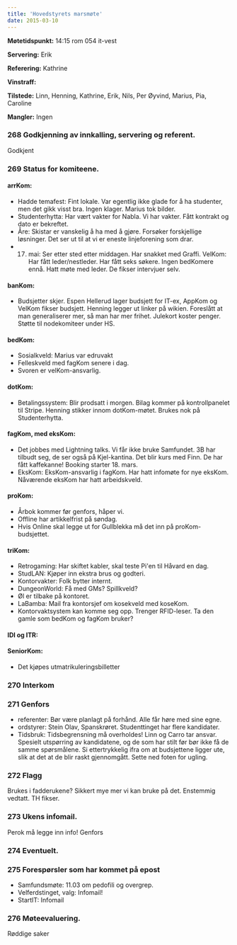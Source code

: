 ```yaml
---
title: 'Hovedstyrets marsmøte'
date: 2015-03-10
---
```


**Møtetidspunkt:** 14:15 rom 054 it-vest

**Servering:** Erik

**Referering:** Kathrine

**Vinstraff:** 

**Tilstede:** Linn, Henning, Kathrine, Erik, Nils, Per Øyvind, Marius, Pia, Caroline

**Mangler:** Ingen

### 268 Godkjenning av innkalling, servering og referent.

Godkjent

### 269 Status for komiteene.

#### arrKom:  

* Hadde temafest: Fint lokale. Var egentlig ikke glade for å ha studenter, men det gikk visst bra. Ingen klager. Marius tok bilder.
* Studenterhytta: Har vært vakter for Nabla. Vi har vakter. Fått kontrakt og dato er bekreftet.
* Åre: Skistar er vanskelig å ha med å gjøre. Forsøker forskjellige løsninger. Det ser ut til at vi er eneste linjeforening som drar.
* 17. mai: Ser etter sted etter middagen. Har snakket med Graffi.
VelKom: Har fått leder/nestleder. Har fått seks søkere. Ingen bedKomere ennå. Hatt møte med leder. De fikser intervjuer selv.

#### banKom:

* Budsjetter skjer. Espen Hellerud lager budsjett for IT-ex, AppKom og VelKom fikser budsjett.
Henning legger ut linker på wikien. 
Foreslått at man generaliserer mer, så man har mer frihet.
Julekort koster penger.
Støtte til nodekomiteer under HS.

#### bedKom:

* Sosialkveld: Marius var edruvakt
* Felleskveld med fagKom senere i dag.
* Svoren er velKom-ansvarlig.

#### dotKom: 

* Betalingssystem: Blir prodsatt i morgen. Bilag kommer på kontrollpanelet til Stripe. Henning stikker innom dotKom-møtet. Brukes nok på Studenterhytta.

#### fagKom, med eksKom:

* Det jobbes med Lightning talks. Vi får ikke bruke Samfundet. 3B har tilbudt seg, de ser også på Kjel-kantina. Det blir kurs med Finn. De har fått kaffekanne! Booking starter 18. mars. 
* EksKom: EksKom-ansvarlig i fagKom. Har hatt infomøte for nye eksKom. Nåværende eksKom har hatt arbeidskveld.

#### proKom:

* Årbok kommer før genfors, håper vi.
* Offline har artikkelfrist på søndag.
* Hvis Online skal legge ut for Gullblekka må det inn på proKom-budsjettet.

#### triKom:

* Retrogaming: Har skiftet kabler, skal teste Pi'en til Håvard en dag.
* StudLAN: Kjøper inn ekstra brus og godteri.
* Kontorvakter: Folk bytter internt.
* DungeonWorld: Få med GMs? Spillkveld?
* Øl er tilbake på kontoret.
* LaBamba: Mail fra kontorsjef om kosekveld med koseKom.
* Kontorvaktsystem kan komme seg opp. Trenger RFID-leser. Ta den gamle som bedKom og fagKom bruker?

#### IDI og ITR:

#### SeniorKom:

* Det kjøpes utmatrikuleringsbilletter

### 270 Interkom

### 271 Genfors

* referenter: Bør være planlagt på forhånd. Alle får høre med sine egne.
* ordstyrer: Stein Olav, Spanskrøret. Studenttinget har flere kandidater.
* Tidsbruk: Tidsbegrensning må overholdes! Linn og Carro tar ansvar. Spesielt utspørring av kandidatene, og de som har stilt før bør ikke få de samme spørsmålene. Si ettertrykkelig ifra om at budsjettene ligger ute, slik at det at de blir raskt gjennomgått. Sette ned foten for ugling.

### 272 Flagg

Brukes i fadderukene? Sikkert mye mer vi kan bruke på det. Enstemmig vedtatt. TH fikser.

### 273 Ukens infomail. 

Perok må legge inn info!
Genfors

### 274 Eventuelt.

### 275 Forespørsler som har kommet på epost

* Samfundsmøte: 11.03 om pedofili og overgrep. 
* Velferdstinget, valg: Infomail!
* StartIT: Infomail

### 276 Møteevaluering.

Røddige saker
